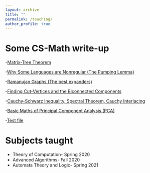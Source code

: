 ```yaml
---
layout: archive
title: ""
permalink: /teaching/
author_profile: true
---
```



# Some CS-Math write-up
-[Matrix-Tree Theorem](https://drive.google.com/file/d/18bmCEWPHRRZa-rZXpwgM0o8dppP8HmE4/view?usp=sharing) 

-[Why Some Languages are Nonregular (The Pumping Lemma)](https://drive.google.com/file/d/1ByYkPbY2zcMMY6Izq5o9QHN0hh6qM2pm/view?usp=sharing)

-[Ramanujan Graphs (The best expanders)](https://drive.google.com/file/d/1F0e1l5OxH7VhBQbwcSWmtGc9fAZahgyX/view?usp=sharing)

-[Finding Cut-Vertices and the Biconnected Components](https://drive.google.com/file/d/1Aw6_z9Kq9nzjuP_Tmyi4aclfkTUtEpPc/view?usp=sharing) 

-[Cauchy-Schwarz Inequality, Spectral Theorem, Cauchy Interlacing](https://drive.google.com/file/d/1EcoyJIdICGs8fkGNFT57VaJyo_RFjHad/view?usp=sharing)

-[Basic Maths of Principal Component Analysis (PCA)](https://drive.google.com/file/d/1qXXesuvp0XRkZwpniT__DYOteC-Fz3kH/view?usp=sharing)

-[Test file](https://github.com/ranveeriit/ranveeriit.github.io/blob/master/_pages/Testinng.pdf)

# Subjects taught
- Theory of Computation- Spring 2020
- Advanced Algorithms- Fall 2020
- Automata Theory and Logic- Spring 2021
